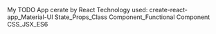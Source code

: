 ﻿My TODO App cerate by React 
Technology used:
create-react-app_Material-UI
State_Props_Class Component_Functional Component
CSS_JSX_ES6